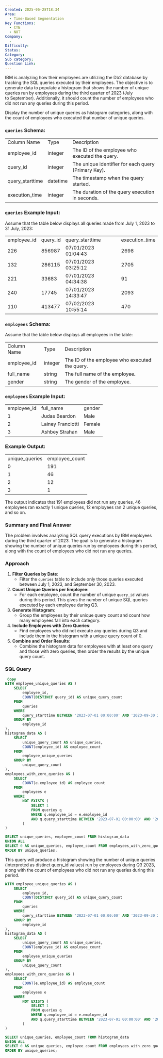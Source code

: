 ```yaml
---
Created: 2025-06-28T18:34
Area:
  - Time-Based Segmentation
Key Functions:
  - CTE
  - NOT
Company:
  -
Difficulty:
Status:
Category:
Sub category:
Question Link:
---
```

IBM is analyzing how their employees are utilizing the Db2 database by tracking the SQL queries executed by their employees. The objective is to generate data to populate a histogram that shows the number of unique queries run by employees during the third quarter of 2023 (July  
to September). Additionally, it should count the number of employees who did not run any queries during this period.  

Display the number of unique queries as histogram categories, along with the count of employees who executed that number of unique queries.

### `queries` Schema:

|   |   |   |
|---|---|---|
|Column Name|Type|Description|
|employee_id|integer|The ID of the employee who executed the query.|
|query_id|integer|The unique identifier for each query (Primary Key).|
|query_starttime|datetime|The timestamp when the query started.|
|execution_time|integer|The duration of the query execution in seconds.|

### `queries` Example Input:

Assume that the table below displays all queries made from July 1, 2023 to 31 July, 2023:

|   |   |   |   |
|---|---|---|---|
|employee_id|query_id|query_starttime|execution_time|
|226|856987|07/01/2023 01:04:43|2698|
|132|286115|07/01/2023 03:25:12|2705|
|221|33683|07/01/2023 04:34:38|91|
|240|17745|07/01/2023 14:33:47|2093|
|110|413477|07/02/2023 10:55:14|470|

### `employees` Schema:

Assume that the table below displays all employees in the table:

|   |   |   |
|---|---|---|
|Column Name|Type|Description|
|employee_id|integer|The ID of the employee who executed the query.|
|full_name|string|The full name of the employee.|
|gender|string|The gender of the employee.|

### `employees` Example Input:

|   |   |   |
|---|---|---|
|employee_id|full_name|gender|
|1|Judas Beardon|Male|
|2|Lainey Franciotti|Female|
|3|Ashbey Strahan|Male|

### Example Output:

|   |   |
|---|---|
|unique_queries|employee_count|
|0|191|
|1|46|
|2|12|
|3|1|

The output indicates that 191 employees did not run any queries, 46 employees ran exactly 1 unique queries, 12 employees ran 2 unique queries, and so on.

  

### Summary and Final Answer

The problem involves analyzing SQL query executions by IBM employees during the third quarter of 2023. The goal is to generate a histogram showing the number of unique queries run by employees during this period, along with the count of employees who did not run any queries.

### Approach

1. **Filter Queries by Date**:
    - Filter the `queries` table to include only those queries executed between July 1, 2023, and September 30, 2023.
2. **Count Unique Queries per Employee**:
    - For each employee, count the number of unique `query_id` values during this period. This gives the number of unique SQL queries executed by each employee during Q3.
3. **Generate Histogram**:
    - Group the employees by their unique query count and count how many employees fall into each category.
4. **Include Employees with Zero Queries**:
    - Find employees who did not execute any queries during Q3 and include them in the histogram with a unique query count of 0.
5. **Combine and Order Results**:
    - Combine the histogram data for employees with at least one query and those with zero queries, then order the results by the unique query count.

### SQL Query

```SQL
 Copy
WITH employee_unique_queries AS (
    SELECT
        employee_id,
        COUNT(DISTINCT query_id) AS unique_query_count
    FROM
        queries
    WHERE
        query_starttime BETWEEN '2023-07-01 00:00:00' AND '2023-09-30 23:59:59'
    GROUP BY
        employee_id
),
histogram_data AS (
    SELECT
        unique_query_count AS unique_queries,
        COUNT(employee_id) AS employee_count
    FROM
        employee_unique_queries
    GROUP BY
        unique_query_count
),
employees_with_zero_queries AS (
    SELECT
        COUNT(e.employee_id) AS employee_count
    FROM
        employees e
    WHERE
        NOT EXISTS (
            SELECT 1
            FROM queries q
            WHERE q.employee_id = e.employee_id
            AND q.query_starttime BETWEEN '2023-07-01 00:00:00' AND '2023-09-30 23:59:59'
        )
)

SELECT unique_queries, employee_count FROM histogram_data
UNION ALL
SELECT 0 AS unique_queries, employee_count FROM employees_with_zero_queries
ORDER BY unique_queries;
```

This query will produce a histogram showing the number of unique queries (interpreted as distinct query_id values) run by employees during Q3 2023, along with the count of employees who did not run any queries during this period.

```SQL
WITH employee_unique_queries AS (
    SELECT
        employee_id,
        COUNT(DISTINCT query_id) AS unique_query_count
    FROM
        queries
    WHERE
        query_starttime BETWEEN '2023-07-01 00:00:00' AND '2023-09-30 23:59:59'
    GROUP BY
        employee_id
),
histogram_data AS (
    SELECT
        unique_query_count AS unique_queries,
        COUNT(employee_id) AS employee_count
    FROM
        employee_unique_queries
    GROUP BY
        unique_query_count
),
employees_with_zero_queries AS (
    SELECT
        COUNT(e.employee_id) AS employee_count
    FROM
        employees e
    WHERE
        NOT EXISTS (
            SELECT 1
            FROM queries q
            WHERE q.employee_id = e.employee_id
            AND q.query_starttime BETWEEN '2023-07-01 00:00:00' AND '2023-09-30 23:59:59'
        )
)

SELECT unique_queries, employee_count FROM histogram_data
UNION ALL
SELECT 0 AS unique_queries, employee_count FROM employees_with_zero_queries
ORDER BY unique_queries;
```
